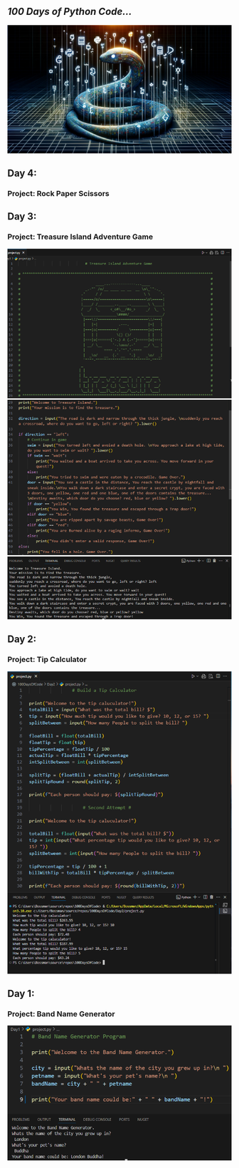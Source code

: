 <h2><em>100 Days of Python Code...</em></h2>

![image](/Wallpapers/Wallpapers/png%20wallpapers/PythonBanner.png)

<h2>Day 4:</h2> 
<h3>Project: Rock Paper Scissors</h3>

<h2>Day 3:</h2> 
<h3>Project: Treasure Island Adventure Game</h3>

![Image](/ScreenShots/TreasureIsland/TreasureIsland.PNG)
![image](/ScreenShots/TreasureIsland/TreasureIslandLogic.PNG)
![image](/ScreenShots/TreasureIsland/Terminal.PNG)

<h2>Day 2:</h2> 
<h3>Project: Tip Calculator</h3>

![image](/ScreenShots/TipCalculator/FinalScreenshot.PNG)

<h2>Day 1:</h2> 
<h3>Project: Band Name Generator</h3>

![Image](Day1/BrandNameGenerator.png)
